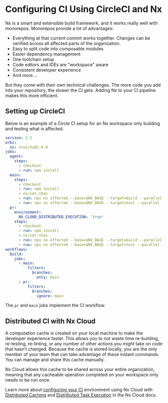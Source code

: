 # Configuring CI Using CircleCI and Nx

Nx is a smart and extensible build framework, and it works really well with monorepos. Monorepos provide a lot of advantages:

- Everything at that current commit works together. Changes can be verified across all affected parts of the organization.
- Easy to split code into composable modules
- Easier dependency management
- One toolchain setup
- Code editors and IDEs are "workspace" aware
- Consistent developer experience
- And more ...

But they come with their own technical challenges. The more code you add into your repository, the slower the CI gets. Adding Nx to your CI pipeline makes this more efficient.

## Setting up CircleCI

Below is an example of a Circle CI setup for an Nx workspace only building and testing what is affected.

```yaml
version: 2.1
orbs:
  nx: nrwl/nx@1.0.0
jobs:
  agent:
    steps:
      - checkout
      - run: npm install
  main:
    steps:
      - checkout
      - run: npm install
      - nx/set-shas
      - run: npx nx affected --base=$NX_BASE --target=build --parallel --max-parallel=3
      - run: npx nx affected --base=$NX_BASE --target=test --parallel --max-parallel=2
  pr:
    environment:
      NX_CLOUD_DISTRIBUTED_EXECUTION: 'true'
    steps:
      - checkout
      - run: npm install
      - nx/set-shas
      - run: npx nx affected --base=$NX_BASE --target=build --parallel --max-parallel=3
      - run: npx nx affected --base=$NX_BASE --target=test --parallel --max-parallel=2
workflows:
  build:
    jobs:
      - main:
          filters:
            branches:
              only: main
      - pr:
          filters:
            branches:
              ignore: main
```

The `pr` and `main` jobs implement the CI workflow.

## Distributed CI with Nx Cloud

A computation cache is created on your local machine to make the developer experience faster. This allows you to not waste time re-building, re-testing, re-linting, or any number of other actions you might take on code that hasn’t changed. Because the cache is stored locally, you are the only member of your team that can take advantage of these instant commands. You can manage and share this cache manually.

Nx Cloud allows this cache to be shared across your entire organization, meaning that any cacheable operation completed on your workspace only needs to be run once.

Learn more about [configuring your CI](https://nx.app/docs/configuring-ci) environment using Nx Cloud with [Distributed Caching](https://nx.app/docs/distributed-caching) and [Distributed Task Execution](https://nx.app/docs/distributed-execution) in the Nx Cloud docs.
